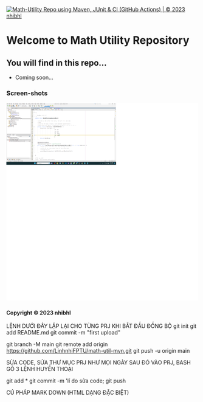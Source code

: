 [![Math-Utility Repo using Maven, JUnit & CI (GitHub Actions) | © 2023 nhibhl](https://github.com/LinhnhiFPTU/math-util-mvn/actions/workflows/math-util-ci.yml/badge.svg)](https://github.com/LinhnhiFPTU/math-util-mvn/actions/workflows/math-util-ci.yml)

# Welcome to Math Utility Repository

## You will find in this repo...

* Coming soon...

### Screen-shots
![DDT Source code](https://github.com/LinhnhiFPTU/math-util-mvn/blob/main/screenshots/DDT%20Source%20with%20JUnit.png)

#### Copyright &#169; 2023 nhibhl

LỆNH DƯỚI ĐÂY LẶP LẠI CHO TỪNG PRJ KHI BẮT ĐẦU ĐỒNG BỘ
git init
git add README.md
git commit -m "first upload"

git branch -M main
git remote add origin https://github.com/LinhnhiFPTU/math-util-mvn.git
git push -u origin main

SỬA CODE, SỬA THƯ MỤC PRJ NHƯ MỌI NGÀY
SAU ĐÓ VÀO PRJ, BASH GÕ 3 LỆNH HUYỀN THOẠI

git add *
git commit -m 'lí do sửa code;
git push

CÚ PHÁP MARK DOWN (HTML DẠNG ĐẶC BIỆT)